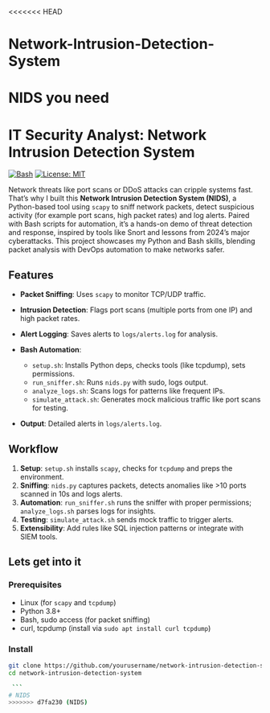 <<<<<<< HEAD
# Network-Intrusion-Detection-System
NIDS you need 
=======
# IT Security Analyst: Network Intrusion Detection System

[![Bash](https://img.shields.io/badge/Bash-Scripting-green.svg)](https://www.gnu.org/software/bash/)
[![License: MIT](https://img.shields.io/badge/License-MIT-yellow.svg)](https://opensource.org/licenses/MIT)

Network threats like port scans or DDoS attacks can cripple systems fast. That’s why I built this **Network Intrusion Detection System (NIDS)**, a Python-based tool using `scapy` to sniff network packets, detect suspicious activity (for example port scans, high packet rates) and log alerts. Paired with Bash scripts for automation, it’s a hands-on demo of threat detection and response, inspired by tools like Snort and lessons from 2024’s major cyberattacks. This project showcases my Python and Bash skills, blending packet analysis with DevOps automation to make networks safer.

## Features

- **Packet Sniffing**: Uses `scapy` to monitor TCP/UDP traffic.
- **Intrusion Detection**: Flags port scans (multiple ports from one IP) and high packet rates.
- **Alert Logging**: Saves alerts to `logs/alerts.log` for analysis.
- **Bash Automation**:
  - `setup.sh`: Installs Python deps, checks tools (like tcpdump), sets permissions.
  - `run_sniffer.sh`: Runs `nids.py` with sudo, logs output.
  - `analyze_logs.sh`: Scans logs for patterns like frequent IPs.
  - `simulate_attack.sh`: Generates mock malicious traffic like port scans for testing.

- **Output**: Detailed alerts in `logs/alerts.log`.

## Workflow

1. **Setup**: `setup.sh` installs `scapy`, checks for `tcpdump` and preps the environment.
2. **Sniffing**: `nids.py` captures packets, detects anomalies like  >10 ports scanned in 10s and logs alerts.
3. **Automation**: `run_sniffer.sh` runs the sniffer with proper permissions; `analyze_logs.sh` parses logs for insights.
4. **Testing**: `simulate_attack.sh` sends mock traffic to trigger alerts.
5. **Extensibility**: Add rules like SQL injection patterns or integrate with SIEM tools.

## Lets get into it 

### Prerequisites
- Linux (for `scapy` and `tcpdump`)
- Python 3.8+
- Bash, sudo access (for packet sniffing)
- curl, tcpdump (install via `sudo apt install curl tcpdump`)

### Install

   ```bash
   git clone https://github.com/yourusername/network-intrusion-detection-system.git
   cd network-intrusion-detection-system

    ```
# NIDS
>>>>>>> d7fa230 (NIDS)
